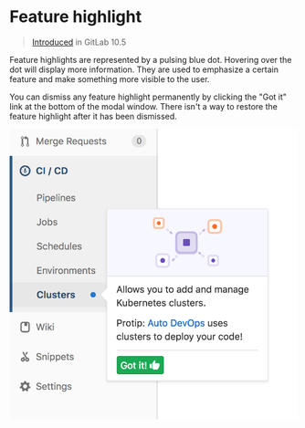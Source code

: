 # Feature highlight

> [Introduced](https://gitlab.com/gitlab-org/gitlab-foss/-/merge_requests/16379) in GitLab 10.5

Feature highlights are represented by a pulsing blue dot. Hovering over the dot
will display more information.
They are used to emphasize a certain feature and make something more visible to the user.

You can dismiss any feature highlight permanently by clicking the "Got it" link
at the bottom of the modal window. There isn't a way to restore the feature highlight
after it has been dismissed.

![Clusters feature highlight](img/feature_highlight_example.png)
